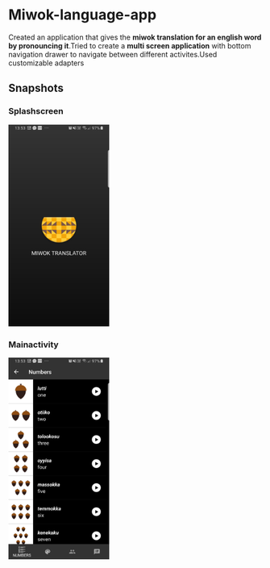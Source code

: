 # Miwok-language-app

Created an application that gives the <b>miwok translation for an english word by pronouncing it</b>.Tried to create a <b>multi screen application</b> with bottom navigation drawer to navigate between different activites.Used customizable adapters

## Snapshots

### Splashscreen

<img src="Images/Screenshot_20200505-135329[1].jpg" width=200 height=400>

### Mainactivity

<img src="Images/Screenshot_20200505-135343[1].jpg" width=200 height=400>

